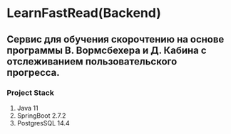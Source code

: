 # LearnFastRead(Backend)
## Cервис для обучения скорочтению на основе программы В. Вормсбехера и Д. Кабина с отслеживанием пользовательского прогресса.
### Project Stаck 
1. Java 11
2. SpringBoot 2.7.2
3. PostgresSQL 14.4
